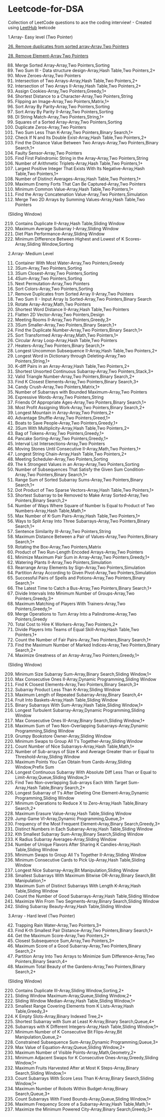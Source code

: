 # Leetcode-for-DSA
Collection of LeetCode questions to ace the coding interview! - Created using [LeetHub](https://github.com/QasimWani/LeetHub)
leetcode 

1.Array- Easy level
(Two Pointer)

[26. Remove duplicates from sorted array-Array,Two Pointers](https://github.com/Anamicca23/Leetcode-for-DSA/tree/master/0026-remove-duplicates-from-sorted-array)

[28. Remove Element-Array,Two Pointers](https://github.com/Anamicca23/Leetcode-for-DSA/tree/master/0027-remove-element)

88. Merge Sorted Array-Array,Two Pointers,Sorting
170. Two Sum III - Data structure design-Array,Hash Table,Two Pointers,2+
283. Move Zeroes-Array,Two Pointers
349. Intersection of Two Arrays-Array,Hash Table,Two Pointers,2+
350. Intersection of Two Arrays II-Array,Hash Table,Two Pointers,2+
455. Assign Cookies-Array,Two Pointers,Greedy,1+
821. Shortest Distance to a Character-Array,Two Pointers,String
832. Flipping an Image-Array,Two Pointers,Matrix,1+
905. Sort Array By Parity-Array,Two Pointers,Sorting
922. Sort Array By Parity II-Array,Two Pointers,Sorting
942. DI String Match-Array,Two Pointers,String,1+
977. Squares of a Sorted Array-Array,Two Pointers,Sorting
1089. Duplicate Zeros-Array,Two Pointers
1099. Two Sum Less Than K-Array,Two Pointers,Binary Search,1+
1346. Check If N and Its Double Exist-Array,Hash Table,Two Pointers,2+
1385. Find the Distance Value Between Two Arrays-Array,Two Pointers,Binary Search,1+
1826. Faulty Sensor-Array,Two Pointers
2108. Find First Palindromic String in the Array-Array,Two Pointers,String
2367. Number of Arithmetic Triplets-Array,Hash Table,Two Pointers,1+
2441. Largest Positive Integer That Exists With Its Negative-Array,Hash Table,Two Pointers,1+
2465. Number of Distinct Averages-Array,Hash Table,Two Pointers,1+
2511. Maximum Enemy Forts That Can Be Captured-Array,Two Pointers
2540. Minimum Common Value-Array,Hash Table,Two Pointers,1+
2562. Find the Array Concatenation Value-Array,Two Pointers,Simulation
2570. Merge Two 2D Arrays by Summing Values-Array,Hash Table,Two Pointers

(Sliding Window)


219. Contains Duplicate II-Array,Hash Table,Sliding Window
643. Maximum Average Subarray I-Array,Sliding Window
1176. Diet Plan Performance-Array,Sliding Window
1984. Minimum Difference Between Highest and Lowest of K Scores-Array,Sliding Window,Sorting



2.Array- Medium Level


11. Container With Most Water-Array,Two Pointers,Greedy
15. 3Sum-Array,Two Pointers,Sorting
16. 3Sum Closest-Array,Two Pointers,Sorting
18. 4Sum-Array,Two Pointers,Sorting
31. Next Permutation-Array,Two Pointers
75. Sort Colors-Array,Two Pointers,Sorting
80. Remove Duplicates from Sorted Array II-Array,Two Pointers
167. Two Sum II - Input Array Is Sorted-Array,Two Pointers,Binary Search
189. Rotate Array-Array,Math,Two Pointers
244. Shortest Word Distance II-Array,Hash Table,Two Pointers
251. Flatten 2D Vector-Array,Two Pointers,Design
253. Meeting Rooms II-Array,Two Pointers,Greedy,3+
259. 3Sum Smaller-Array,Two Pointers,Binary Search,1+
287. Find the Duplicate Number-Array,Two Pointers,Binary Search,1+
360. Sort Transformed Array-Array,Math,Two Pointers,1+
457. Circular Array Loop-Array,Hash Table,Two Pointers
475. Heaters-Array,Two Pointers,Binary Search,1+
522. Longest Uncommon Subsequence II-Array,Hash Table,Two Pointers,2+
524. Longest Word in Dictionary through Deleting-Array,Two Pointers,String,1+
532. K-diff Pairs in an Array-Array,Hash Table,Two Pointers,2+
581. Shortest Unsorted Continuous Subarray-Array,Two Pointers,Stack,3+
611. Valid Triangle Number-Array,Two Pointers,Binary Search,2+
658. Find K Closest Elements-Array,Two Pointers,Binary Search,3+
723. Candy Crush-Array,Two Pointers,Matrix,1+
795. Number of Subarrays with Bounded Maximum-Array,Two Pointers
809. Expressive Words-Array,Two Pointers,String
825. Friends Of Appropriate Ages-Array,Two Pointers,Binary Search,1+
826. Most Profit Assigning Work-Array,Two Pointers,Binary Search,2+
845. Longest Mountain in Array-Array,Two Pointers,2+
870. Advantage Shuffle-Array,Two Pointers,Greed,1+
881. Boats to Save People-Array,Two Pointers,Greedy,1+
923. 3Sum With Multiplicity-Array,Hash Table,Two Pointers,2+
948. Bag of Tokens-Array,Two Pointers,Greedy,1+
969. Pancake Sorting-Array,Two Pointers,Greedy,1+
986. Interval List Intersections-Array,Two Pointers
1040. Moving Stones Until Consecutive II-Array,Math,Two Pointers,1+
1048. Longest String Chain-Array,Hash Table,Two Pointers,2+
1229. Meeting Scheduler-Array,Two Pointers,Sorting
1471. The k Strongest Values in an Array-Array,Two Pointers,Sorting
1498. Number of Subsequences That Satisfy the Given Sum Condition-Array,Two Pointers,Binary Search,1+
1508. Range Sum of Sorted Subarray Sums-Array,Two Pointers,Binary Search,1+
1570. Dot Product of Two Sparse Vectors-Array,Hash Table,Two Pointers,1+
1574. Shortest Subarray to be Removed to Make Array Sorted-Array,Two Pointers,Binary Search,2+
1577. Number of Ways Where Square of Number Is Equal to Product of Two Numbers-Array,Hash Table,Math,1+
1679. Max Number of K-Sum Pairs-Array,Hash Table,Two Pointers,1+
1712. Ways to Split Array Into Three Subarrays-Array,Two Pointers,Binary Search,1+
1813. Sentence Similarity III-Array,Two Pointers,String
1855. Maximum Distance Between a Pair of Values-Array,Two Pointers,Binary Search,1+
1861. Rotating the Box-Array,Two Pointers,Matrix
1868. Product of Two Run-Length Encoded Arrays-Array,Two Pointers
1877. Minimize Maximum Pair Sum in Array-Array,Two Pointers,Greedy,1+
2105. Watering Plants II-Array,Two Pointers,Simulation
2149. Rearrange Array Elements by Sign-Array,Two Pointers,Simulation
2161. Partition Array According to Given Pivot-Array,Two Pointers,Simulation
2300. Successful Pairs of Spells and Potions-Array,Two Pointers,Binary Search,1+
2332. The Latest Time to Catch a Bus-Array,Two Pointers,Binary Search,1+
2406. Divide Intervals Into Minimum Number of Groups-Array,Two Pointers,Greedy,3+
2410. Maximum Matching of Players With Trainers-Array,Two Pointers,Greedy,1+
2422. Merge Operations to Turn Array Into a Palindrome-Array,Two Pointers,Greedy
2462. Total Cost to Hire K Workers-Array,Two Pointers,2+
2491. Divide Players Into Teams of Equal Skill-Array,Hash Table,Two Pointers,1+
2563. Count the Number of Fair Pairs-Array,Two Pointers,Binary Search,1+
2576. Find the Maximum Number of Marked Indices-Array,Two Pointers,Binary Search,2+
2592. Maximize Greatness of an Array-Array,Two Pointers,Greedy,1+

(Sliding Window)


209. Minimum Size Subarray Sum-Array,Binary Search,Sliding Window,1+
487. Max Consecutive Ones II-Array,Dynamic Programming,Sliding Window
658. Find K Closest Elements-Array,Two Pointers,Binary Search,3+
713. Subarray Product Less Than K-Array,Sliding Window
718. Maximum Length of Repeated Subarray-Array,Binary Search,4+
904. Fruit Into Baskets-Array,Hash Table,Sliding Window
930. Binary Subarrays With Sum-Array,Hash Table,Sliding Window,1+
978. Longest Turbulent Subarray-Array,Dynamic Programming,Sliding Window
1004. Max Consecutive Ones III-Array,Binary Search,Sliding Window,1+
1031. Maximum Sum of Two Non-Overlapping Subarrays-Array,Dynamic Programming,Sliding Window
1052. Grumpy Bookstore Owner-Array,Sliding Window
1151. Minimum Swaps to Group All 1's Together-Array,Sliding Window
1248. Count Number of Nice Subarrays-Array,Hash Table,Math,1+
1343. Number of Sub-arrays of Size K and Average Greater than or Equal to Threshold-Array,Sliding Window
1423. Maximum Points You Can Obtain from Cards-Array,Sliding Window,Prefix Sum
1438. Longest Continuous Subarray With Absolute Diff Less Than or Equal to Limit-Array,Queue,Sliding Window,3+
1477. Find Two Non-overlapping Sub-arrays Each With Target Sum-Array,Hash Table,Binary Search,2+
1493. Longest Subarray of 1's After Deleting One Element-Array,Dynamic Programming,Sliding Window
1658. Minimum Operations to Reduce X to Zero-Array,Hash Table,Binary Search,2+
1695. Maximum Erasure Value-Array,Hash Table,Sliding Window
1696. Jump Game VI-Array,Dynamic Programming,Queue,3+
1838. Frequency of the Most Frequent Element-Array,Binary Search,Greedy,3+
1852. Distinct Numbers in Each Subarray-Array,Hash Table,Sliding Window
1918. Kth Smallest Subarray Sum-Array,Binary Search,Sliding Window
2090. K Radius Subarray Averages-Array,Sliding Window
2107. Number of Unique Flavors After Sharing K Candies-Array,Hash Table,Sliding Window
2134. Minimum Swaps to Group All 1's Together II-Array,Sliding Window
2260. Minimum Consecutive Cards to Pick Up-Array,Hash Table,Sliding Window
2401. Longest Nice Subarray-Array,Bit Manipulation,Sliding Window
2411. Smallest Subarrays With Maximum Bitwise OR-Array,Binary Search,Bit Manipulation,1+
2461. Maximum Sum of Distinct Subarrays With Length K-Array,Hash Table,Sliding Window
2537. Count the Number of Good Subarrays-Array,Hash Table,Sliding Window
2555. Maximize Win From Two Segments-Array,Binary Search,Sliding Window
2653. Sliding Subarray Beauty-Array,Hash Table,Sliding Window

3.Array - Hard level
(Two Pointer)

42. Trapping Rain Water-Array,Two Pointers,3+
719. Find K-th Smallest Pair Distance-Array,Two Pointers,Binary Search,1+
1537. Get the Maximum Score-Array,Two Pointers,2+
1755. Closest Subsequence Sum,Array,Two Pointers,3+
1793. Maximum Score of a Good Subarray-Array,Two Pointers,Binary Search,2+
2035. Partition Array Into Two Arrays to Minimize Sum Difference-Array,Two Pointers,Binary Search,4+
2234. Maximum Total Beauty of the Gardens-Array,Two Pointers,Binary Search,2+

(Sliding Window)

220. Contains Duplicate III-Array,Sliding Window,Sorting,2+
239. Sliding Window Maximum-Array,Queue,Sliding Window,2+
480. Sliding Window Median-Array,Hash Table,Sliding Window,1+
632. Smallest Range Covering Elements from K Lists-Array,Hash Table,Greedy,3+
683. K Empty Slots-Array,Binary Indexed Tree,2+
862. Shortest Subarray with Sum at Least K-Array,Binary Search,Queue,4+
992. Subarrays with K Different Integers-Array,Hash Table,Sliding Window,1+
995. Minimum Number of K Consecutive Bit Flips-Array,Bit Manipulation,Queue,2+
1425. Constrained Subsequence Sum-Array,Dynamic Programming,Queue,3+
1499. Max Value of Equation-Array,Queue,Sliding Window,2+
1610. Maximum Number of Visible Points-Array,Math,Geometry,2+
1703. Minimum Adjacent Swaps for K Consecutive Ones-Array,Greedy,Sliding Window,1+
2106. Maximum Fruits Harvested After at Most K Steps-Array,Binary Search,Sliding Window,1+
2302. Count Subarrays With Score Less Than K-Array,Binary Search,Sliding Window,1+
2398. Maximum Number of Robots Within Budget-Array,Binary Search,Queue,3+
2444. Count Subarrays With Fixed Bounds-Array,Queue,Sliding Window,1+
2524. Maximum Frequency Score of a Subarray-Array,Hash Table,Math,1+
2528. Maximize the Minimum Powered City-Array,Binary Search,Greedy,3+
